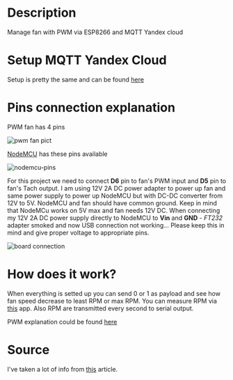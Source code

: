 # Description
Manage fan with PWM via ESP8266 and MQTT Yandex cloud

# Setup MQTT Yandex Cloud
Setup is pretty the same and can be found [here](https://github.com/fresh-fx59/iot-mqtt-yandex-cloud-with-esp8266/blob/main/README.md)

# Pins connection explanation
PWM fan has 4 pins

![pwm fan pict](https://github.com/fresh-fx59/iot-mqtt-yc-esp8266-pwm-fan/assets/5788874/f0f2b57a-c73c-4b59-8fc1-4267effa9688)

[NodeMCU](https://www.electronicwings.com/nodemcu/nodemcu-gpio-with-arduino-ide) has these pins available

![nodemcu-pins](https://github.com/fresh-fx59/iot-mqtt-yc-esp8266-pwm-fan/assets/5788874/9bc3d5d0-2901-4cf2-a210-ccffb46660bd)

For this project we need to connect **D6** pin to fan's PWM input and **D5** pin to fan's Tach output. I am using 12V 2A DC power adapter to power up fan and same power supply to power up NodeMCU but with DC-DC converter from 12V to 5V. NodeMCU and fan should have common ground. Keep in mind that NodeMCu works on 5V max and fan needs 12V DC. When connecting my 12V 2A DC power supply directly to NodeMCU to **Vin** and **GND** - _FT232_ adapter smoked and now USB connection not working... Please keep this in mind and give proper voltage to appropriate pins.

![board connection](https://github.com/fresh-fx59/iot-mqtt-yc-esp8266-pwm-fan/assets/5788874/57513105-9efd-48ec-912a-8413a9bf614d)

# How does it work?
When everything is setted up you can send 0 or 1 as payload and see how fan speed decrease to least RPM or max RPM. You can measure RPM via [this](https://play.google.com/store/apps/details?id=com.ToolsCompany.TachometerRPM) app. Also RPM are transmitted every second to serial output.

PWM explanation could be found [here](https://forum.micropython.org/viewtopic.php?t=7050#p40165)

# Source
I've taken a lot of info from [this](https://mysku.club/blog/diy/97421.html) article.


